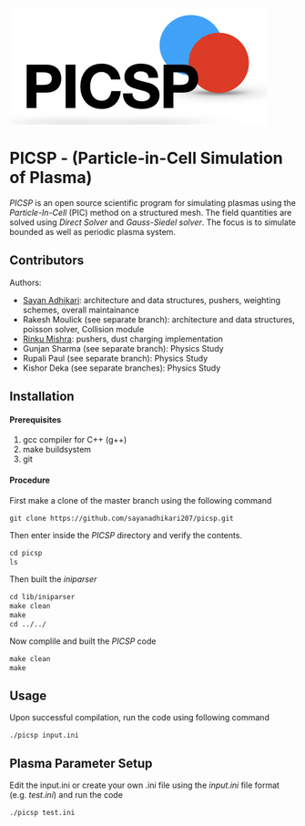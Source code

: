 ![PICSP Logo](/images/logo.png)

PICSP - (Particle-in-Cell Simulation of Plasma)
===============================================

*PICSP* is an open source scientific program for simulating plasmas using the *Particle-In-Cell* (PIC) method on a structured mesh. The field quantities are solved using *Direct Solver* and *Gauss-Siedel solver*. The focus is to simulate bounded as well as periodic plasma system.


Contributors
------------

Authors:

- [Sayan Adhikari](mailto:sayan.adhikari@fys.uio.no): architecture and data structures, pushers, weighting schemes, overall maintainance
- Rakesh Moulick (see separate branch): architecture and data structures, poisson solver, Collision module
- [Rinku Mishra](mailto:rinku.mishra@cppipr.res.in): pushers, dust charging implementation
- Gunjan Sharma (see separate branch): Physics Study
- Rupali Paul (see separate branch): Physics Study
- Kishor Deka (see separate branches): Physics Study

Installation
------------
#### Prerequisites
1. gcc compiler for C++ (g++)
2. make buildsystem
3. git

#### Procedure
First make a clone of the master branch using the following command
```shell
git clone https://github.com/sayanadhikari207/picsp.git
```
Then enter inside the *PICSP* directory and verify the contents. 
```shell
cd picsp
ls
```
Then built the  *iniparser*
```shell
cd lib/iniparser
make clean
make
cd ../../
```
Now complile and built the *PICSP* code
```shell
make clean
make
``` 
Usage
-----
Upon successful compilation, run the code using following command
```shell
./picsp input.ini
```
Plasma Parameter Setup
----------------------
Edit the input.ini or create your own .ini file using the *input.ini* file format (e.g. *test.ini*) and run the code
```shell
./picsp test.ini
```
